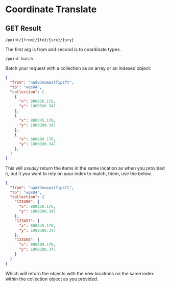 # Coordinate Translate

## GET Result

```
/point/{from}/{to}/{srx}/{sry}
```

The first arg is from and second is to coordinate types.


```
/point-batch
```

Batch your request with a collection as an array or an indexed object:

```json
{
  "from": "nad83moeastfipsft",
  "to": "wgs84",
  "collection": [
    {
      "x": 880850.176,
      "y": 1000390.347
    },
    {
      "x": 880345.176,
      "y": 1000390.347
    },
    {
      "x": 880809.176,
      "y": 1000390.347
    },
  ]
}
```

This will _usually_ return the items in the same location as when you provided it, but it you want to rely on your index to match, them, use the below.

```json
{
  "from": "nad83moeastfipsft",
  "to": "wgs84",
  "collection": {
    "123456": {
      "x": 880850.176,
      "y": 1000390.347
    },
    "123457": {
      "x": 880345.176,
      "y": 1000390.347
    },
    "123458": {
      "x": 880809.176,
      "y": 1000390.347
    }
  }
}
```

Which will return the objects with the new locations on the same index within the collection object as you provided.

